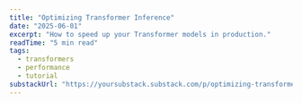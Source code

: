 ```yaml
---
title: "Optimizing Transformer Inference"
date: "2025-06-01"
excerpt: "How to speed up your Transformer models in production."
readTime: "5 min read"
tags:
  - transformers
  - performance
  - tutorial
substackUrl: "https://yoursubstack.substack.com/p/optimizing-transformer-inference"
---
```

